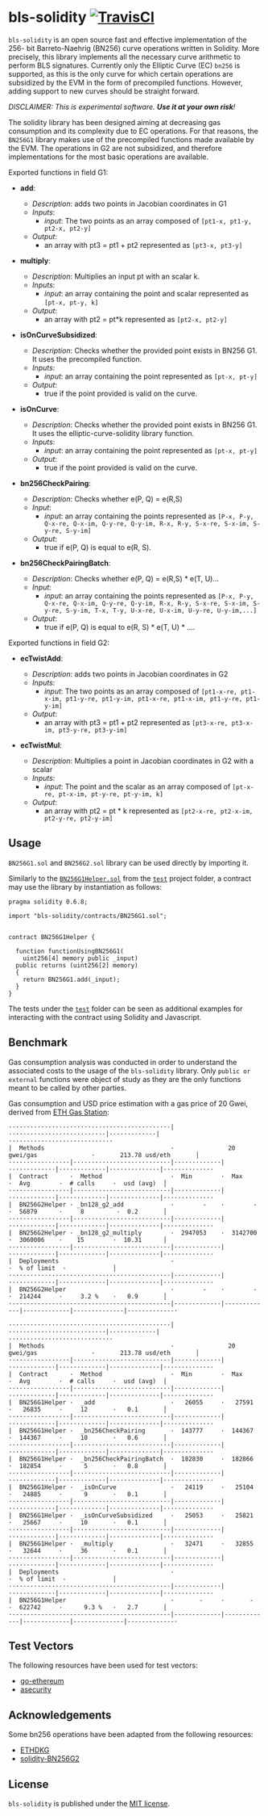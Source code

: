 # bls-solidity [![TravisCI](https://travis-ci.com/witnet/bls-solidity.svg?branch=master)](https://travis-ci.com/witnet/bls-solidity)

`bls-solidity` is an open source fast and effective implementation of the 256- bit Barreto-Naehrig (BN256) curve operations written in Solidity. More precisely, this library implements all the necessary curve arithmetic to perform BLS signatures. Currently only the Elliptic Curve (EC) `bn256` is supported, as this is the only curve for which certain operations are subsidized by the EVM in the form of precompiled functions. However, adding support to new curves should be straight forward.

_DISCLAIMER: This is experimental software. **Use it at your own risk**!_

The solidity library has been designed aiming at decreasing gas consumption and its complexity due to EC operations. For that reasons, the `BN256G1` library makes use of the precompiled functions made available by the EVM. The operations in G2 are not subsidized, and therefore implementations for the most basic operations are available. 

Exported functions in field G1:

- **add**:
  - _Description_: adds two points in Jacobian coordinates in G1
  - _Inputs_:
    - *_input_*: The two points as an array composed of `[pt1-x, pt1-y, pt2-x, pt2-y]`
  - _Output_:
    - an array with pt3 = pt1 + pt2 represented as `[pt3-x, pt3-y]`

- **multiply**:
  - _Description_: Multiplies an input pt with an scalar k.
  - _Inputs_:
    - *_input_*: an array containing the point and scalar represented as `[pt-x, pt-y, k]`
  - _Output_:
    - an array with pt2 = pt*k represented as `[pt2-x, pt2-y]`

- **isOnCurveSubsidized**:
  - _Description_: Checks whether the provided point exists in BN256 G1. It uses the precompiled function.
  - _Inputs_:
    - *_input_*: an array containing the point represented as `[pt-x, pt-y]`
  - _Output_:
    - true if the point provided is valid on the curve.

- **isOnCurve**:
  - _Description_: Checks whether the provided point exists in BN256 G1. It uses the elliptic-curve-solidity library function.
  - _Inputs_:
    - *_input_*: an array containing the point represented as `[pt-x, pt-y]`
  - _Output_:
    - true if the point provided is valid on the curve.

- **bn256CheckPairing**:
  - _Description_: Checks whether e(P, Q) = e(R,S)
  - _Input_:
    - *_input_*: an array containing the points represented as `[P-x, P-y, Q-x-re, Q-x-im, Q-y-re, Q-y-im, R-x, R-y, S-x-re, S-x-im, S-y-re, S-y-im]`
  - _Output_:
    - true if e(P, Q) is equal to e(R, S).

- **bn256CheckPairingBatch**:
  - _Description_: Checks whether e(P, Q) = e(R,S) * e(T, U)...
  - _Input_:
    - *_input_*: an array containing the points represented as `[P-x, P-y, Q-x-re, Q-x-im, Q-y-re, Q-y-im, R-x, R-y, S-x-re, S-x-im, S-y-re, S-y-im, T-x, T-y, U-x-re, U-x-im, U-y-re, U-y-im,...]`
  - _Output_:
    - true if e(P, Q) is equal to e(R, S) * e(T, U) * ....

Exported functions in field G2:

- **ecTwistAdd**:
  - _Description_: adds two points in Jacobian coordinates in G2
  - _Inputs_:
    - *_input_*: The two points as an array composed of `[pt1-x-re, pt1-x-im, pt1-y-re, pt1-y-im, pt1-x-re, pt1-x-im, pt1-y-re, pt1-y-im]`
  - _Output_:
    - an array with pt3 = pt1 + pt2 represented as `[pt3-x-re, pt3-x-im, pt3-y-re, pt3-y-im]`

- **ecTwistMul**:
  - _Description_: Multiplies a point in Jacobian coordinates in G2 with a scalar
  - _Inputs_:
    - *_input_*: The point and the scalar as an array composed of `[pt-x-re, pt-x-im, pt-y-re, pt-y-im, k]`
  - _Output_:
    - an array with pt2 = pt * k represented as `[pt2-x-re, pt2-x-im, pt2-y-re, pt2-y-im]`

## Usage

`BN256G1.sol` and `BN256G2.sol` library can be used directly by importing it.

Similarly to the [`BN256G1Helper.sol`](https://github.com/witnet/bls-solidity/blob/master/test/BN256G1Helper.sol) from the [`test`][test-folder] project folder, a contract may use the library by instantiation as follows:

```solidity
pragma solidity 0.6.8;

import "bls-solidity/contracts/BN256G1.sol";


contract BN256G1Helper {

  function functionUsingBN256G1(
    uint256[4] memory public _input)
  public returns (uint256[2] memory)
  {
    return BN256G1.add(_input);
  }
}
```

The tests under the [`test`][test-folder] folder can be seen as additional examples for interacting with the contract using Solidity and Javascript.

## Benchmark

Gas consumption analysis was conducted in order  to understand the associated costs to the usage of the `bls-solidity` library. Only `public or external` functions were object of study as they are the only functions meant to be called by other parties.

Gas consumption and USD price estimation with a gas price of 20 Gwei, derived from [ETH Gas Station](https://ethgasstation.info/):

```
·············································|···························|·············|·····························
|  Methods                                   ·               20 gwei/gas               ·       213.78 usd/eth       │
·················|···························|·············|·············|·············|··············|··············
|  Contract      ·  Method                   ·  Min        ·  Max        ·  Avg        ·  # calls     ·  usd (avg)  │
·················|···························|·············|·············|·············|··············|··············
|  BN256G2Helper · _bn128_g2_add             ·        -    ·        -    ·  56879      ·     8         ·  0.2       │ 
·················|···························|·············|·············|·············|··············|··············
|  BN256G2Helper · _bn128_g2_multiply        ·  2947053    ·  3142700    ·  3060006    ·    15        ·  10.31      │
·················|···························|·············|·············|·············|··············|··············
|  Deployments                               ·                                         ·  % of limit  ·             │
·············································|·············|·············|·············|··············|··············
|  BN256G2Helper                             ·        -    ·        -    ·  214244     ·     3.2 %    ·   0.9       │
·--------------------------------------------|-------------|-------------|-------------|--------------|-------------·
```

```
·············································|···························|·············|·····························
|  Methods                                   ·               20 gwei/gas               ·       213.78 usd/eth       │
·················|···························|·············|·············|·············|··············|··············
|  Contract      ·  Method                   ·  Min        ·  Max        ·  Avg        ·  # calls     ·  usd (avg)  │
·················|···························|·············|·············|·············|··············|··············
|  BN256G1Helper ·  _add                     ·   26055     ·   27591     ·   26835     ·     12       ·   0.1       │
·················|···························|·············|·············|·············|··············|··············
|  BN256G1Helper ·  _bn256CheckPairing       ·  143777     ·  144367     ·  144367     ·     10       ·   0.6       │
·················|···························|·············|·············|·············|··············|··············
|  BN256G1Helper ·  _bn256CheckPairingBatch  ·  182830     ·  182866     ·  182854     ·      5       ·   0.8       │
·················|···························|·············|·············|·············|··············|··············
|  BN256G1Helper ·  _isOnCurve               ·   24119     ·   25104     ·   24885     ·      9       ·   0.1       │
·················|···························|·············|·············|·············|··············|··············
|  BN256G1Helper ·  _isOnCurveSubsidized     ·   25053     ·   25821     ·   25667     ·     10       ·   0.1       │
·················|···························|·············|·············|·············|··············|··············
|  BN256G1Helper ·  _multiply                ·   32471     ·   32855     ·   32644     ·     36       ·   0.1       │
·················|···························|·············|·············|·············|··············|··············
|  Deployments                               ·                                         ·  % of limit  ·             │
·············································|·············|·············|·············|··············|··············
|  BN256G1Helper                             ·       -     ·       -     ·  622742     ·      9.3 %   ·   2.7       │
·--------------------------------------------|-------------|-------------|-------------|--------------|-------------·
```

## Test Vectors

The following resources have been used for test vectors:

- [go-ethereum](https://github.com/ethereum/go-ethereum/blob/7b189d6f1f7eedf46c6607901af291855b81112b/core/vm/contracts_test.go)
- [asecurity](https://asecuritysite.com/encryption/go_bn256)

## Acknowledgements

Some bn256 operations have been adapted from the following resources:

- [ETHDKG](https://github.com/PhilippSchindler/ethdkg)
- [solidity-BN256G2](https://github.com/musalbas/solidity-BN256G2)

## License

`bls-solidity` is published under the [MIT license][license].

[license]: https://github.com/witnet/bls-solidity/blob/master/LICENSE
[test-folder]: https://github.com/witnet/vrf-solidity/blob/master/test
